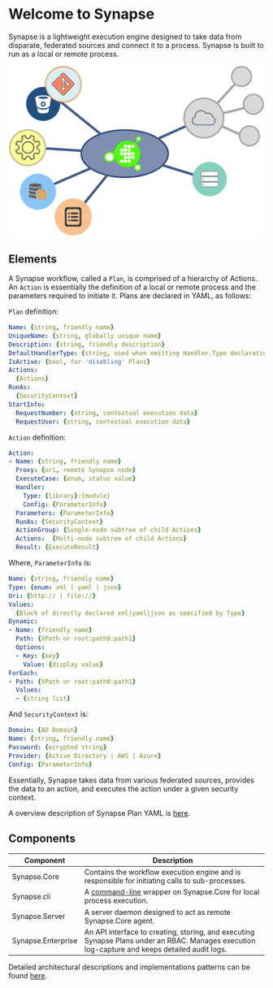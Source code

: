# Welcome to Synapse

Synapse is a lightweight execution engine designed to take data from disparate, federated sources and connect it to a process.  Synapse is built to run as a local or remote process.

<p align="center">
<img alt="Synapse Concept" src="img/syn_concept.png" />
</p>

## Elements

A Synapse workflow, called a `Plan`, is comprised of a hierarchy of Actions.  An `Action` is essentially the definition of a local or remote process and the parameters required to initiate it.  Plans are declared in YAML, as follows:

`Plan` definition:
```yaml
Name: {string, friendly name}
UniqueName: {string, globally unique name}
Description: {string, friendly description}
DefaultHandlerType: {string, used when omitting Handler.Type declaration}
IsActive: {bool, for 'disabling' Plans}
Actions:
  {Actions}
RunAs:
  {SecurityContext}
StartInfo:
  RequestNumber: {string, contextual execution data}
  RequestUser: {string, contextual execution data}
```
`Action` definition:
```yaml
Action:
- Name: {string, friendly name}
  Proxy: {uri, remote Synapse node}
  ExecuteCase: {enum, status value}
  Handler:
    Type: {library}:{module}
    Config: {ParameterInfo}
  Parameters: {ParameterInfo}
  RunAs: {SecurityContext}
  ActionGroup: {Single-node subtree of child Actions}
  Actions:  {Multi-node subtree of child Actions}
  Result: {ExecuteResult}
```
Where, `ParameterInfo` is:
```yaml
Name: {string, friendly name}
Type: {enum: xml | yaml | json}
Uri: {http:// | file://}
Values:
  {Block of directly declared xml|yaml|json as specified by Type}
Dynamic:
- Name: {friendly name}
  Path: {XPath or root:path0:path1}
  Options:
  - Key: {key}
    Value: {display value}
ForEach:
- Path: {XPath or root:path0:path1}
  Values:
  - {string list}
```
And `SecurityContext` is:
```yaml
Domain: {AD Domain}
Name: {string, friendly name}
Password: {ecrypted string}
Provider: {Active Directory | AWS | Azure}
Config: {ParameterInfo}
```

Essentially, Synapse takes data from various federated sources, provides the data to an action, and executes the action under a given security context.

A overview description of Synapse Plan YAML is [here](/plans/ "Plan YAML").

## Components

| Component | Description
|--------|--------
|Synapse.Core|Contains the workflow execution engine and is responsible for initiating calls to sub-processes.
|Synapse.cli|A [command-line](/cli/ "Command-line") wrapper on Synapse.Core for local process execution.
|Synapse.Server|A server daemon designed to act as remote Synapse.Core agent.
|Synapse.Enterprise|An API interface to creating, storing, and executing Synapse Plans under an RBAC.  Manages execution log-capture and keeps detailed audit logs.

Detailed architectural descriptions and implementations patterns can be found [here](/architecture/ "Architecture").